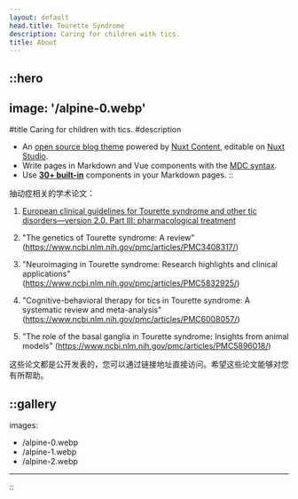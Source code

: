 ```yaml
---
layout: default
head.title: Tourette Syndrome
description: Caring for children with tics.
title: About
---
```


::hero
---
image: '/alpine-0.webp'
---
#title
Caring for children with tics.
#description
- An [open source blog theme](https://github.com/nuxt-themes/alpine) powered by [Nuxt Content](https://content.nuxtjs.org), editable on [Nuxt Studio](https://nuxt.studio).
- Write pages in Markdown and Vue components with the [MDC syntax](https://content.nuxtjs.org/guide/writing/mdc).
- Use [**30+ built-in**](https://elements.nuxt.space) components in your Markdown pages.
::

抽动症相关的学术论文：

1. [European clinical guidelines for Tourette syndrome and other tic disorders—version 2.0. Part III: pharmacological treatment](https://www.ncbi.nlm.nih.gov/pmc/articles/PMC8940878/)

2. "The genetics of Tourette syndrome: A review" (https://www.ncbi.nlm.nih.gov/pmc/articles/PMC3408317/)

3. "Neuroimaging in Tourette syndrome: Research highlights and clinical applications" (https://www.ncbi.nlm.nih.gov/pmc/articles/PMC5832925/)

4. "Cognitive-behavioral therapy for tics in Tourette syndrome: A systematic review and meta-analysis" (https://www.ncbi.nlm.nih.gov/pmc/articles/PMC6008057/)

5. "The role of the basal ganglia in Tourette syndrome: Insights from animal models" (https://www.ncbi.nlm.nih.gov/pmc/articles/PMC5896018/)

这些论文都是公开发表的，您可以通过链接地址直接访问。希望这些论文能够对您有所帮助。

::gallery
---
images:
  - /alpine-0.webp
  - /alpine-1.webp
  - /alpine-2.webp
---
::
